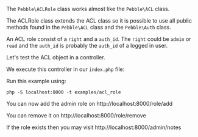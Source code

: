 The `Pebble\ACLRole` class works almost like the `Pebble\ACL` class.  

The ACLRole class extends the ACL class so it is possible to use all public
methods found in the `Pebble\ACL` class and the `Pebble\Auth` class. 

An ACL role consist of a `right` and  a `auth_id`. 
The `right` could be `admin` or `read` and the `auth_id` is probably
the `auth_id` of a logged in user.  

Let's test the ACL object in a controller. 

<!-- include: src/ACLRoleTestController.php -->

We execute this controller in our `index.php` file: 

<!-- include: examples/acl_role/index.php -->

Run this example using:

    php -S localhost:8000 -t examples/acl_role

You can now add the admin role on http://localhost:8000/role/add

You can remove it on http://localhost:8000/role/remove

If the role exists then you may visit http://localhost:8000/admin/notes
